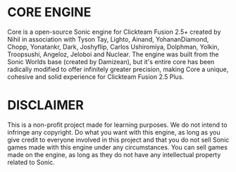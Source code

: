 # CORE ENGINE
Core is a open-source Sonic engine for Clickteam Fusion 2.5+ created by Nihil in association with Tyson Tay, Lighto, Ainand, YohananDiamond, Chopp, Yonatankr, Dark, Joshyflip, Carlos Ushiromiya, Dolphman, Yolkin, Troopsushi, Angeloz, Jeloboi and Nuclear. The engine was built from the Sonic Worlds base (created by Damizean), but it's entire core has been radically modified to offer infinitely greater precision, making Core a unique, cohesive and solid experience for Clickteam Fusion 2.5 Plus.

# DISCLAIMER
This is a non-profit project made for learning purposes. We do not intend to infringe any copyright. Do what you want with this engine, as long as you give credit to everyone involved in this project and that you do not sell Sonic games made with this engine under any circumstances. You can sell games made on the engine, as long as they do not have any intellectual property related to Sonic.
